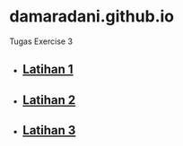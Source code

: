 # damaradani.github.io

Tugas Exercise 3

* ## [Latihan 1](https://damaradani.github.io/Latihan%20P1/index.html)

* ## [Latihan 2](https://damaradani.github.io/Latihan%20P2/index.html)

* ## [Latihan 3](https://damaradani.github.io/Latihan%20P3/index.html)
